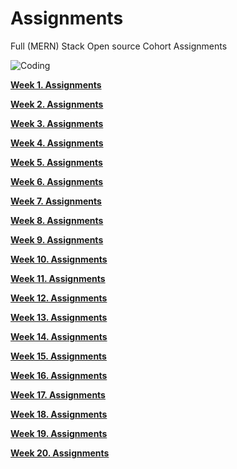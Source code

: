 # Assignments
Full (MERN) Stack Open source Cohort Assignments


<p align="Left"><img align="center" alt="Coding" src="https://media.giphy.com/media/xUySTOigOUHucl3rfW/giphy.gif"></p>
<p  align="Left"><a href="week1#readme"><b> Week 1. Assignments</b></a></p>
<p  align="Left"><a href="week2#readme"><b> Week 2. Assignments</b></a></p>
<p  align="Left"><a href="week3#readme"><b> Week 3. Assignments</b></a></p>
<p  align="Left"><a href="week4#readme"><b> Week 4. Assignments</b></a></p>
<p  align="Left"><a href="week5#readme"><b> Week 5. Assignments</b></a></p>
<p  align="Left"><a href="week6#readme"><b> Week 6. Assignments</b></a></p>
<p  align="Left"><a href="week7#readme"><b> Week 7. Assignments</b></a></p>
<p  align="Left"><a href="week8#readme"><b> Week 8. Assignments</b></a></p>
<p  align="Left"><a href="week9#readme"><b> Week 9. Assignments</b></a></p>
<p  align="Left"><a href="week10#readme"><b> Week 10. Assignments</b></a></p>
<p  align="Left"><a href="week11#readme"><b> Week 11. Assignments</b></a></p>
<p  align="Left"><a href="week12#readme"><b> Week 12. Assignments</b></a></p>
<p  align="Left"><a href="week13#readme"><b> Week 13. Assignments</b></a></p>
<p  align="Left"><a href="week14#readme"><b> Week 14. Assignments</b></a></p>
<p  align="Left"><a href="week15#readme"><b> Week 15. Assignments</b></a></p>
<p  align="Left"><a href="week16#readme"><b> Week 16. Assignments</b></a></p>
<p  align="Left"><a href="week17#readme"><b> Week 17. Assignments</b></a></p>
<p  align="Left"><a href="week18#readme"><b> Week 18. Assignments</b></a></p>
<p  align="Left"><a href="week19#readme"><b> Week 19. Assignments</b></a></p>
<p  align="Left"><a href="week20#readme"><b> Week 20. Assignments</b></a></p>






